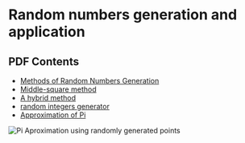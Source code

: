 Random numbers generation and application
=========

## PDF Contents

- [Methods of Random Numbers Generation](#1)
- [Middle-square method](#2)
- [A hybrid method](#3)
- [random integers generator](#4)
- [Approximation of Pi](#5)

![Pi Aproximation using randomly generated points](/assets/images/AproxPi.png)
